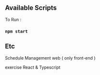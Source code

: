 ## Available Scripts

To Run :

### `npm start`



## Etc

Schedule Management web ( only front-end )

exercise React & Typescript

